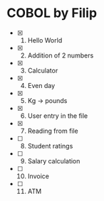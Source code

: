 # COBOL by Filip

- [X] 1. Hello World
- [X] 2. Addition of 2 numbers
- [X] 3. Calculator
- [X] 4. Even day
- [X] 5. Kg → pounds
- [X] 6. User entry in the file
- [X] 7. Reading from file
- [ ] 8. Student ratings
- [ ] 9. Salary calculation
- [ ] 10. Invoice
- [ ] 11. ATM
